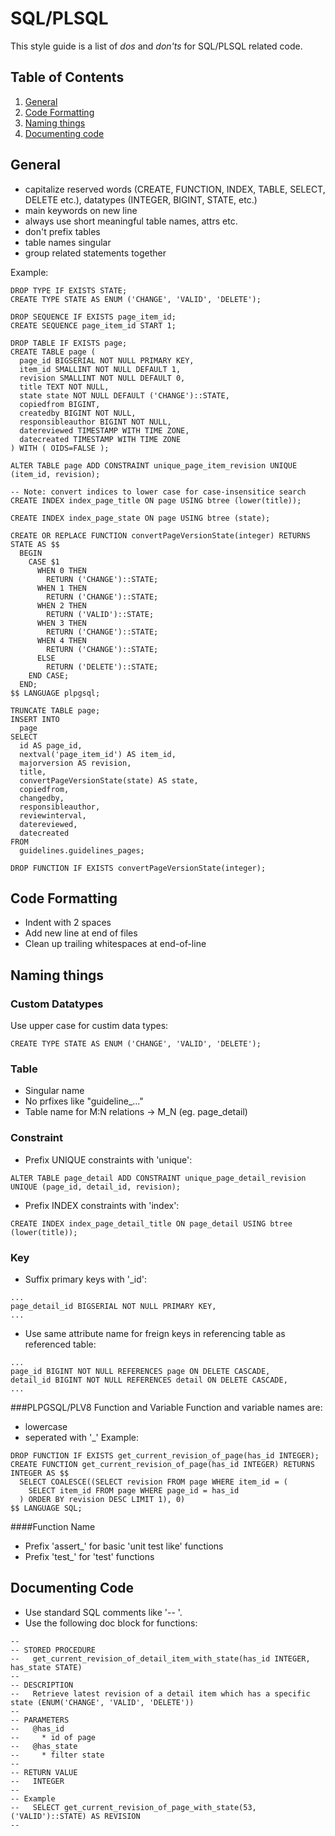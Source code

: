 # SQL/PLSQL
This style guide is a list of *dos* and *don'ts* for SQL/PLSQL related code.

## Table of Contents

1. [General](#general)
1. [Code Formatting](#code-formatting)
1. [Naming things](#naming-things)
1. [Documenting code](#documenting-code)

## General
* capitalize reserved words (CREATE, FUNCTION, INDEX, TABLE, SELECT, DELETE etc.), datatypes (INTEGER, BIGINT, STATE, etc.)
* main keywords on new line
* always use short meaningful table names, attrs etc.
* don't prefix tables
* table names singular
* group related statements together

Example:
```
DROP TYPE IF EXISTS STATE;
CREATE TYPE STATE AS ENUM ('CHANGE', 'VALID', 'DELETE');

DROP SEQUENCE IF EXISTS page_item_id;
CREATE SEQUENCE page_item_id START 1;

DROP TABLE IF EXISTS page;
CREATE TABLE page (
  page_id BIGSERIAL NOT NULL PRIMARY KEY,
  item_id SMALLINT NOT NULL DEFAULT 1,
  revision SMALLINT NOT NULL DEFAULT 0,
  title TEXT NOT NULL,
  state state NOT NULL DEFAULT ('CHANGE')::STATE,
  copiedfrom BIGINT,
  createdby BIGINT NOT NULL, 
  responsibleauthor BIGINT NOT NULL, 
  datereviewed TIMESTAMP WITH TIME ZONE,
  datecreated TIMESTAMP WITH TIME ZONE
) WITH ( OIDS=FALSE );

ALTER TABLE page ADD CONSTRAINT unique_page_item_revision UNIQUE (item_id, revision);

-- Note: convert indices to lower case for case-insensitice search
CREATE INDEX index_page_title ON page USING btree (lower(title));

CREATE INDEX index_page_state ON page USING btree (state);

CREATE OR REPLACE FUNCTION convertPageVersionState(integer) RETURNS STATE AS $$
  BEGIN
    CASE $1
      WHEN 0 THEN
        RETURN ('CHANGE')::STATE;
      WHEN 1 THEN
        RETURN ('CHANGE')::STATE;
      WHEN 2 THEN
        RETURN ('VALID')::STATE;
      WHEN 3 THEN
        RETURN ('CHANGE')::STATE;
      WHEN 4 THEN
        RETURN ('CHANGE')::STATE;
      ELSE
        RETURN ('DELETE')::STATE;
    END CASE;
  END;
$$ LANGUAGE plpgsql;

TRUNCATE TABLE page;
INSERT INTO
  page
SELECT
  id AS page_id,
  nextval('page_item_id') AS item_id,
  majorversion AS revision,
  title,
  convertPageVersionState(state) AS state,
  copiedfrom,
  changedby,
  responsibleauthor,
  reviewinterval,
  datereviewed,
  datecreated
FROM
  guidelines.guidelines_pages;

DROP FUNCTION IF EXISTS convertPageVersionState(integer);
```

## Code Formatting
* Indent with 2 spaces
* Add new line at end of files
* Clean up trailing whitespaces at end-of-line

## Naming things
### Custom Datatypes
Use upper case for custim data types:
```
CREATE TYPE STATE AS ENUM ('CHANGE', 'VALID', 'DELETE');
```

### Table
* Singular name
* No prfixes like "guideline_..."
* Table name for M:N relations -> M_N (eg. page_detail)

### Constraint
* Prefix UNIQUE constraints with 'unique':
```
ALTER TABLE page_detail ADD CONSTRAINT unique_page_detail_revision UNIQUE (page_id, detail_id, revision);
```

* Prefix INDEX constraints with 'index':
```
CREATE INDEX index_page_detail_title ON page_detail USING btree (lower(title));
```

### Key
* Suffix primary keys with '_id':
```
...
page_detail_id BIGSERIAL NOT NULL PRIMARY KEY,
...
```

* Use same attribute name for freign keys in referencing table as referenced table:
```
...
page_id BIGINT NOT NULL REFERENCES page ON DELETE CASCADE,
detail_id BIGINT NOT NULL REFERENCES detail ON DELETE CASCADE,
...
```
###PLPGSQL/PLV8 Function and Variable
Function and variable names are:
* lowercase
* seperated with '_'
Example:
```
DROP FUNCTION IF EXISTS get_current_revision_of_page(has_id INTEGER);
CREATE FUNCTION get_current_revision_of_page(has_id INTEGER) RETURNS INTEGER AS $$
  SELECT COALESCE((SELECT revision FROM page WHERE item_id = (
    SELECT item_id FROM page WHERE page_id = has_id
  ) ORDER BY revision DESC LIMIT 1), 0)
$$ LANGUAGE SQL;
```

####Function Name
* Prefix 'assert_' for basic 'unit test like' functions
* Prefix 'test_' for 'test' functions

## Documenting Code
* Use standard SQL comments like '-- '.
* Use the following doc block for functions:
```
--
-- STORED PROCEDURE
--   get_current_revision_of_detail_item_with_state(has_id INTEGER, has_state STATE)
--
-- DESCRIPTION
--   Retrieve latest revision of a detail item which has a specific state (ENUM('CHANGE', 'VALID', 'DELETE'))
--
-- PARAMETERS
--   @has_id
--     * id of page
--   @has_state
--     * filter state
--
-- RETURN VALUE
--   INTEGER
--
-- Example
--   SELECT get_current_revision_of_page_with_state(53, ('VALID')::STATE) AS REVISION
--
```
